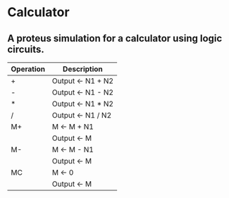 # Calculator
## A proteus simulation for a calculator using logic circuits.

|  Operation  |       Description       |
|  ---------  |       -----------       |
|      +      |  Output <- N1 + N2      |
|      -      |  Output <- N1 - N2      |
|      *      |  Output <- N1 * N2      |
|      /      |  Output <- N1 / N2      |
|      M+     |  M <- M + N1            |
|             |  Output <- M            |
|      M-     |  M <- M - N1            |
|             |  Output <- M            |
|      MC     |  M <- 0                 |
|             |  Output <- M            |
